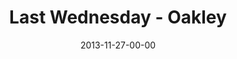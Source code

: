 ---
layout: message
category: message
series: "Kingdom Come"
title: "Last Wednesday - Oakley"
date: 2013-11-27-00-00
message_id: 838
audio: "http://s3.amazonaws.com/crossroads-media/messages/audio/1127813_lw_oakley.mp3"
audio-duration: "34:39"
description: "Oakley"
video: "http://s3.amazonaws.com/crossroads-media/messages/video/1127813_lw_oakley.mp4"
video-duration: "34:39"
video-image: "http://s3.amazonaws.com/crossroads-media/images/112713_lw_oakley_still.jpg"
tag: 
 - oakley
 - last-wednesday
 - crossroads
 - crossroads-church
 - chuck-mingo
 - thanksgiving
explicit: false
---